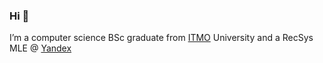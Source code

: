 ### Hi 👋

<p align='left'>I’m a computer science BSc graduate from <a href="https://en.wikipedia.org/wiki/ITMO_University">ITMO</a> University and a RecSys MLE @ <a href="https://en.wikipedia.org/wiki/Yandex">Yandex</a></p>
